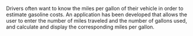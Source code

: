 Drivers often want to know the miles per gallon of their vehicle in order to estimate gasoline costs. An application has been developed that allows the user to enter the number of miles traveled and the number of gallons used, and calculate and display the corresponding miles per gallon.

